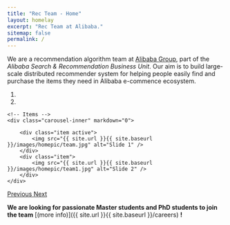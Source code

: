 ```yaml
---
title: "Rec Team - Home"
layout: homelay
excerpt: "Rec Team at Alibaba."
sitemap: false
permalink: /
---
```


We are a recommendation algorithm team at <a href="https://www.alibabagroup.com">Alibaba Group</a>, part of the <em>Alibaba Search & Recommendation Business Unit</em>.
Our aim is to build large-scale distributed recommender system for helping people easily find and purchase the items they need in Alibaba e-commence ecosystem.

<div markdown="0" id="carousel" class="carousel slide" data-ride="carousel" data-interval="5000" data-pause="hover" >
    <!-- Menu -->
    <ol class="carousel-indicators">
        <li data-target="#carousel" data-slide-to="0" class="active"></li>
        <li data-target="#carousel" data-slide-to="1"></li>
    </ol>

    <!-- Items -->
    <div class="carousel-inner" markdown="0">

        <div class="item active">
            <img src="{{ site.url }}{{ site.baseurl }}/images/homepic/team.jpg" alt="Slide 1" />
        </div>
        <div class="item">
            <img src="{{ site.url }}{{ site.baseurl }}/images/homepic/team1.jpg" alt="Slide 2" />
        </div>
    </div>
  <a class="left carousel-control" href="#carousel" role="button" data-slide="prev">
    <span class="glyphicon glyphicon-chevron-left" aria-hidden="true"></span>
    <span class="sr-only">Previous</span>
  </a>
  <a class="right carousel-control" href="#carousel" role="button" data-slide="next">
    <span class="glyphicon glyphicon-chevron-right" aria-hidden="true"></span>
    <span class="sr-only">Next</span>
  </a>
</div>

**We are looking for passionate Master students and PhD students to join the team** [(more info)]({{ site.url }}{{ site.baseurl }}/careers) **!**



